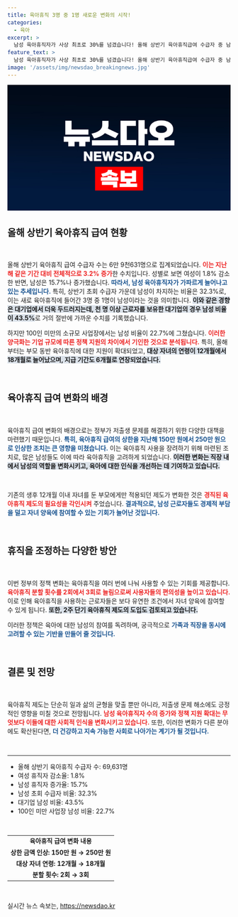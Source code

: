 ```yaml
---
title: 육아휴직 3명 중 1명 새로운 변화의 시작!
categories:
  - 육아
excerpt: >
  남성 육아휴직자가 사상 최초로 30%를 넘겼습니다! 올해 상반기 육아휴직급여 수급자 중 남성이 15.7% 증가하며, 대기업에선 무려 43.5%에 달하는데요. 과연 변화의 배경은? 클릭해 반전을 확인해 보세요!
feature_text: >
  남성 육아휴직자가 사상 최초로 30%를 넘겼습니다! 올해 상반기 육아휴직급여 수급자 중 남성이 15.7% 증가하며, 대기업에선 무려 43.5%에 달하는데요. 과연 변화의 배경은? 클릭해 반전을 확인해 보세요!
image: '/assets/img/newsdao_breakingnews.jpg'
---
```


<p><img src="/assets/img/newsdao_breakingnews.jpg" alt="firstkoreanews 속보" /></p>

<h2 data-ke-size="size26">올해 상반기 육아휴직 급여 현황</h2>

<p data-ke-size="size16">&nbsp;</p>

<p>올해 상반기 육아휴직 급여 수급자 수는 6만 9천631명으로 집계되었습니다. <b><span style="color: #ee2323;">이는 지난해 같은 기간 대비 전체적으로 3.2% 증가</span></b>한 수치입니다. 성별로 보면 여성이 1.8% 감소한 반면, 남성은 15.7%나 증가했습니다. <b><span style="color: #1a5490;">따라서, 남성 육아휴직자가 가파르게 늘어나고 있는 추세입니다.</span></b> 특히, 상반기 초회 수급자 가운데 남성이 차지하는 비율은 32.3%로, 이는 새로 육아휴직에 들어간 3명 중 1명이 남성이라는 것을 의미합니다. <b><span style="background-color: #21538527;">이와 같은 경향은 대기업에서 더욱 두드러지는데, 천 명 이상 근로자를 보유한 대기업의 경우 남성 비율이 43.5%</span></b>로 거의 절반에 가까운 수치를 기록했습니다. </p>

<p>하지만 100인 미만의 소규모 사업장에서는 남성 비율이 22.7%에 그쳤습니다. <b><span style="color: #ee2323;">이러한 양극화는 기업 규모에 따른 정책 지원의 차이에서 기인한 것으로 분석됩니다.</span></b> 특히, 올해부터는 부모 동반 육아휴직에 대한 지원이 확대되었고, <b><span style="background-color: #21538527;">대상 자녀의 연령이 12개월에서 18개월로 늘어났으며, 지급 기간도 6개월로 연장되었습니다.</span></b> </p>

<p data-ke-size="size16">&nbsp;</p>

<h2 data-ke-size="size26">육아휴직 급여 변화의 배경</h2>

<p data-ke-size="size16">&nbsp;</p>

<p>육아휴직 급여 변화의 배경으로는 정부가 저출생 문제를 해결하기 위한 다양한 대책을 마련했기 때문입니다. <b><span style="color: #1a5490;">특히, 육아휴직 급여의 상한을 지난해 150만 원에서 250만 원으로 인상한 조치는 큰 영향을 미쳤습니다.</span></b> 이는 육아휴직 사용을 장려하기 위해 마련된 조치로, 많은 남성들도 이에 따라 육아휴직을 고려하게 되었습니다. <b><span style="background-color: #21538527;">이러한 변화는 직장 내에서 남성의 역할을 변화시키고, 육아에 대한 인식을 개선하는 데 기여하고 있습니다.</span></b></p>

<p data-ke-size="size16">&nbsp;</p>

<p>기존의 생후 12개월 이내 자녀를 둔 부모에게만 적용되던 제도가 변화한 것은 <b><span style="color: #ee2323;">경직된 육아휴직 제도의 필요성을 각인시켜</span></b> 주었습니다. <b><span style="color: #1a5490;">결과적으로, 남성 근로자들도 경제적 부담을 덜고 자녀 양육에 참여할 수 있는 기회가 늘어난 것입니다.</span></b> </p>

<p data-ke-size="size16">&nbsp;</p>

<h2 data-ke-size="size26">휴직을 조정하는 다양한 방안</h2>

<p data-ke-size="size16">&nbsp;</p>

<p>이번 정부의 정책 변화는 육아휴직을 여러 번에 나눠 사용할 수 있는 기회를 제공합니다. <b><span style="color: #ee2323;">육아휴직 분할 횟수를 2회에서 3회로 늘림으로써 사용자들의 편의성을 높이고 있습니다.</span></b> 이로 인해 육아휴직을 사용하는 근로자들은 보다 유연한 조건에서 자녀 양육에 참여할 수 있게 됩니다. <b><span style="background-color: #21538527;">또한, 2주 단기 육아휴직 제도의 도입도 검토되고 있습니다.</span></b> </p>

<p>이러한 정책은 육아에 대한 남성의 참여를 독려하며, 궁극적으로 <b><span style="color: #1a5490;">가족과 직장을 동시에 고려할 수 있는 기반을 만들어 줄 것입니다.</span></b></p>

<p data-ke-size="size16">&nbsp;</p>

<h2 data-ke-size="size26">결론 및 전망</h2>

<p data-ke-size="size16">&nbsp;</p>

<p>육아휴직 제도는 단순히 일과 삶의 균형을 맞출 뿐만 아니라, 저출생 문제 해소에도 긍정적인 영향을 미칠 것으로 전망됩니다. <b><span style="color: #ee2323;">남성 육아휴직자 수의 증가와 정책 지원 확대는 무엇보다 이들에 대한 사회적 인식을 변화시키고 있습니다.</span></b> 또한, 이러한 변화가 다른 분야에도 확산된다면, <b><span style="color: #1a5490;">더 건강하고 지속 가능한 사회로 나아가는 계기가 될 것입니다.</span></b> </p>

<p data-ke-size="size16">&nbsp;</p>

<hr />

<ul>
    <li>올해 상반기 육아휴직 수급자 수: 69,631명</li>
    <li>여성 휴직자 감소율: 1.8%</li>
    <li>남성 휴직자 증가율: 15.7%</li>
    <li>남성 초회 수급자 비율: 32.3%</li>
    <li>대기업 남성 비율: 43.5%</li>
    <li>100인 미만 사업장 남성 비율: 22.7%</li>
</ul>

<p data-ke-size="size16">&nbsp;</p>

<table>
    <tr>
        <td style="text-align: center; height: 17px;"><b>육아휴직 급여 변화 내용</b></td>
    </tr>
    <tr>
        <td style="text-align: center; height: 17px;"><b>상한 금액 인상: 150만 원 → 250만 원</b></td>
    </tr>
    <tr>
        <td style="text-align: center; height: 17px;"><b>대상 자녀 연령: 12개월 → 18개월</b></td>
    </tr>
    <tr>
        <td style="text-align: center; height: 17px;"><b>분할 횟수: 2회 → 3회</b></td>
    </tr>
</table>

<p data-ke-size="size16">&nbsp;</p>
실시간 뉴스 속보는, <a href="https://newsdao.kr" rel="dofollow">https://newsdao.kr</a>


